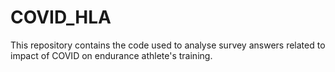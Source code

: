 # COVID_HLA

This repository contains the code used to analyse survey answers related to
impact of COVID on endurance athlete's training.
